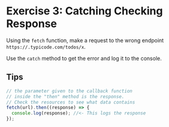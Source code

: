 # Exercise 3: Catching Checking Response

Using the `fetch` function, make a request to the wrong endpoint `https://.typicode.com/todos/x`.

Use the `catch` method to get the error and log it to the console.

## Tips

```js
// the parameter given to the callback function
// inside the "then" method is the response.
// Check the resources to see what data contains
fetch(url).then((response) => {
  console.log(response); //<- This logs the response
});
```
